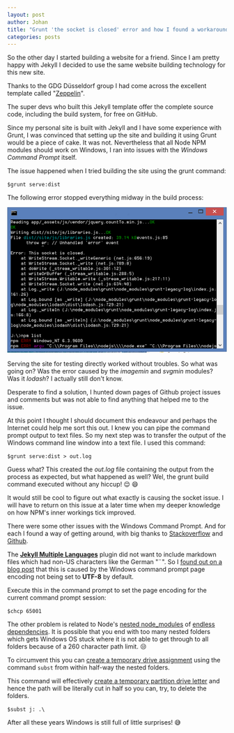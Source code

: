 ```yaml
---
layout: post
author: Johan
title: "Grunt 'the socket is closed' error and how I found a workaround"
categories: posts
---
```


So the other day I started building a website for a friend. Since I am pretty happy with Jekyll I decided to use the same website building technology for this new site.

Thanks to the GDG Düsseldorf group I had come across the excellent template called "[Zeppelin](https://github.com/gdg-x/zeppelin-grunt)".

The super devs who built this Jekyll template offer the complete source code, including the build system, for free on GitHub.

Since my personal site is built with Jekyll and I have some experience with Grunt, I was convinced that setting up the site and building it using Grunt would be a piece of cake. It was not. Nevertheless that all Node NPM modules should work on Windows, I ran into issues with the *Windows Command Prompt* itself.

The issue happened when I tried building the site using the grunt command:

    $grunt serve:dist

The following error stopped everything midway in the build process:

[![Error: the socket is closed during script execution](/images/20150609-gruntsocketisclosederror.png)](/images/20150609-gruntsocketisclosederror.jpg)

Serving the site for testing directly worked without troubles. So what was going on? Was the error caused by the *imagemin* and *svgmin* modules? Was it *lodash*? I actually still don't know.

Desperate to find a solution, I hunted down pages of Github project issues and comments but was not able to find anything that helped me to the issue.

At this point I thought I should document this endeavour and perhaps the Internet could help me sort this out. I knew you can pipe the command prompt output to text files. So my next step was to transfer the output of the Windows command line window into a text file. I used this command:

    $grunt serve:dist > out.log

Guess what? This created the *out.log* file containing the output from the process as expected, but what happened as well? Wel, the grunt build command executed without any hiccup! :relieved: :smile:

It would still be cool to figure out what exactly is causing the socket issue. I will have to return on this issue at a later time when my deeper knowledge on how NPM's inner workings tick improved.

There were some other issues with the Windows Command Prompt. And for each I found a way of getting around, with big thanks to [Stackoverflow](http://stackoverflow.com/) and [Github](http://www.github.com).

The **[Jekyll Multiple Languages](https://github.com/screeninteraction/jekyll-multiple-languages-plugin)** plugin did not want to include markdown files which had non-US characters like the German "&uml;". So I [found out on a blog post](http://joseoncode.com/2011/11/27/solving-utf-problem-with-jekyll-on-windows/) that this is caused by the Windows command prompt page encoding not being set to **UTF-8** by default.

Execute this in the command prompt to set the page encoding for the current command prompt session:

    $chcp 65001

The other problem is related to Node's [nested node_modules](https://github.com/joyent/node/issues/6960) of [endless dependencies](https://github.com/npm/npm/issues/3697). It is possible that you end with too many nested folders which gets Windows OS stuck where it is not able to get through to all folders because of a 260 character path limit. :unamused:

To circumvent this you can [create a temporary drive assignment](http://stackoverflow.com/questions/21731066/too-long-paths-because-of-nested-node-dependencies) using the command ```subst``` from within half-way the nested folders.

This command will effectively [create a temporary partition drive letter](http://www.makeuseof.com/tag/how-to-map-a-local-windows-folder-to-a-drive-letter/) and hence the path will be literally cut in half so you can, try, to delete the folders.

    $subst j: .\

After all these years Windows is still full of little surprises! :sweat_smile: